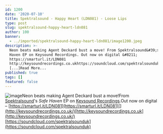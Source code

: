 ```yaml
---
id: 1200
date: '2020-07-10'
title: Spektralsound - Happy Heart (LDN081) - Loose Lips
type: post
slug: spektralsound-happy-heart-ldn081
author: 100
banner:
  - ../imported/spektralsound-happy-heart-ldn081/image1200.jpeg
description: >-
  Neon beats making Agent Deckard bust a move! From Spektralsound&#39;s Safe
  Haven EP on Keysound Recordings. Out now on digital &#8211;
  https://smarturl.it/LDN081
  http://keysoundrecordings.co.ukhttps://soundcloud.com/spektralsounduk
  [...]Read More...
published: true
tags: []
featured: false
---
```

![image](../../imported/spektralsound-happy-heart-ldn081/image1200.jpeg)Neon beats making Agent Deckard bust a move!From [Spektralsound](https://soundcloud.com/spektralsounduk)'s _Safe Haven_ EP on [Keysound Recordings](http://keysoundrecordings.co.uk/).Out now on digital – [](https://smarturl.it/LDN081)[https://smarturl.it/LDN081](https://smarturl.it/LDN081)[](http://keysoundrecordings.co.uk/)[http://keysoundrecordings.co.uk](http://keysoundrecordings.co.uk/)  
[](https://soundcloud.com/spektralsounduk)[https://soundcloud.com/spektralsounduk](https://soundcloud.com/spektralsounduk)